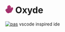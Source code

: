 # <img src = "./assets/oxyde.png"  width= "5%"/> Oxyde 
[![pas](https://img.shields.io/static/v1?&message=ProgressiveApp.Store&color=74b9ff&style=flat&label=Follow%20oxyde%20at)](https://progressiveapp.store/pwa/oxyde)
 vscode inspired ide 
